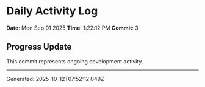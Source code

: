 # Daily Activity Log

**Date**: Mon Sep 01 2025
**Time**: 1:22:12 PM
**Commit**: 3

## Progress Update

This commit represents ongoing development activity.

---
Generated: 2025-10-12T07:52:12.049Z
